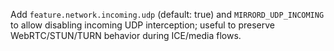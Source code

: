 Add `feature.network.incoming.udp` (default: true) and `MIRRORD_UDP_INCOMING` to allow disabling incoming UDP interception; useful to preserve WebRTC/STUN/TURN behavior during ICE/media flows.
